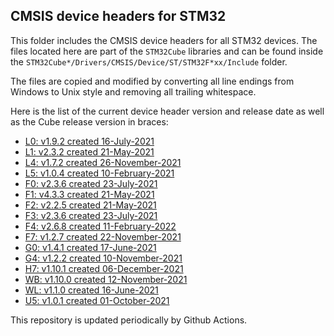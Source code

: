 ## CMSIS device headers for STM32

This folder includes the CMSIS device headers for all STM32 devices. The files
located here are part of the `STM32Cube` libraries and can be found inside the
`STM32Cube*/Drivers/CMSIS/Device/ST/STM32F*xx/Include` folder.

The files are copied and modified by converting all line endings from Windows to
Unix style and removing all trailing whitespace.

Here is the list of the current device header version and release date as well
as the Cube release version in braces:

- [L0: v1.9.2 created 16-July-2021](https://github.com/STMicroelectronics/STM32CubeL0)
- [L1: v2.3.2 created 21-May-2021](https://github.com/STMicroelectronics/STM32CubeL1)
- [L4: v1.7.2 created 26-November-2021](https://github.com/STMicroelectronics/STM32CubeL4)
- [L5: v1.0.4 created 10-February-2021](https://github.com/STMicroelectronics/STM32CubeL5)
- [F0: v2.3.6 created 23-July-2021](https://github.com/STMicroelectronics/STM32CubeF0)
- [F1: v4.3.3 created 21-May-2021](https://github.com/STMicroelectronics/STM32CubeF1)
- [F2: v2.2.5 created 21-May-2021](https://github.com/STMicroelectronics/STM32CubeF2)
- [F3: v2.3.6 created 23-July-2021](https://github.com/STMicroelectronics/STM32CubeF3)
- [F4: v2.6.8 created 11-February-2022](https://github.com/STMicroelectronics/STM32CubeF4)
- [F7: v1.2.7 created 22-November-2021](https://github.com/STMicroelectronics/STM32CubeF7)
- [G0: v1.4.1 created 17-June-2021](https://github.com/STMicroelectronics/STM32CubeG0)
- [G4: v1.2.2 created 10-November-2021](https://github.com/STMicroelectronics/STM32CubeG4)
- [H7: v1.10.1 created 06-December-2021](https://github.com/STMicroelectronics/STM32CubeH7)
- [WB: v1.10.0 created 12-November-2021](https://github.com/STMicroelectronics/STM32CubeWB)
- [WL: v1.1.0 created 16-June-2021](https://github.com/STMicroelectronics/STM32CubeWL)
- [U5: v1.0.1 created 01-October-2021](https://github.com/STMicroelectronics/STM32CubeU5)

This repository is updated periodically by Github Actions.
